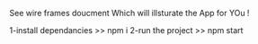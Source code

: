 See wire frames doucment Which will illsturate the App for YOu !


1-install dependancies >> npm i
2-run the project >> npm start 